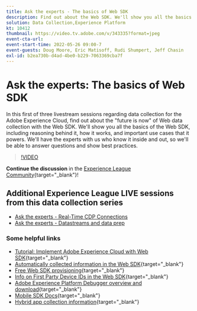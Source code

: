 ```yaml
---
title: Ask the experts - The basics of Web SDK
description: Find out about the Web SDK. We'll show you all the basics of the Web SDK, including reasoning behind it, how it works, and important use cases that it powers.
solution: Data Collection,Experience Platform
kt: 10412
thumbnail: https://video.tv.adobe.com/v/343335?format=jpeg
event-cta-url: 
event-start-time: 2022-05-26 09:00-7
event-guests: Doug Moore, Eric Matisoff, Rudi Shumpert, Jeff Chasin
exl-id: b2ea730b-d4ad-4be0-b229-7063369cba7f
---
```

# Ask the experts: The basics of Web SDK

In this first of three livestream sessions regarding data collection for the Adobe Experience Cloud, find out about the "future is now" of Web data collection with the Web SDK. We'll show you all the basics of the Web SDK, including reasoning behind it, how it works, and important use cases that it powers. We'll have the experts with us who know it inside and out, so we'll be able to answer questions and show best practices.

>[!VIDEO](https://video.tv.adobe.com/v/343335/?quality=12&learn=on)

**Continue the discussion** in the [Experience League Community](https://experienceleaguecommunities.adobe.com/t5/adobe-experience-platform-launch/experience-league-live-post-session-discussion-the-basics-of-web/m-p/454159#M283){target="_blank"}!

## Additional Experience League LIVE sessions from this data collection series

* [Ask the experts - Real-Time CDP Connections](exl-live-episode-06-23-22.md)
* [Ask the experts - Datastreams and data prep](exl-live-episode-07-21-22.md)

### Some helpful links

* [Tutorial: Implement Adobe Experience Cloud with Web SDK](https://experienceleague.adobe.com/docs/platform-learn/implement-web-sdk/overview.html){target="_blank"}
* [Automatically collected information in the Web SDK](https://experienceleague.adobe.com/docs/experience-platform/edge/data-collection/automatic-information.html?lang=en){target="_blank"}
* [Free Web SDK provisioning](https://adobe.ly/websdkaccess){target="_blank"}
* [Info on First Party Device IDs in the Web SDK](https://experienceleague.adobe.com/docs/experience-platform/edge/identity/first-party-device-ids.html){target="_blank"}
* [Adobe Experience Platform Debugger overview and download](https://experienceleague.adobe.com/docs/platform-learn/data-collection/debugger/overview.html?lang=en){target="_blank"}
* [Mobile SDK Docs](https://developer.adobe.com/client-sdks/documentation/){target="_blank"}
* [Hybrid app collection information](https://experienceleague.adobe.com/docs/mobile-services/ios/sdk-reference-ios/hybrid-app.html){target="_blank"}
